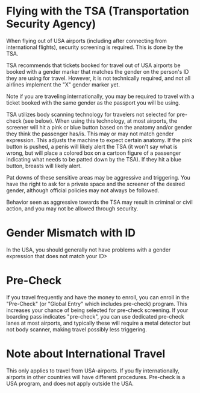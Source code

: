 # Flying with the TSA (Transportation Security Agency)

When flying out of USA airports (including after connecting from
international flights), security screening is required.  This is done by
the TSA.

TSA recommends that tickets booked for travel out of USA airports be
booked with a gender marker that matches the gender on the person's ID
they are using for travel.  However, it is not technically required, and
not all airlines implement the "X" gender marker yet.

Note if you are traveling internationally, you may be required to travel
with a ticket booked with the same gender as the passport you will be
using.

TSA utilizes body scanning technology for travelers not selected for
pre-check (see below).  When using this technology, at most airports,
the screener will hit a pink or blue button based on the anatomy and/or
gender they think the passenger has/is.  This may or may not match
gender expression.  This adjusts the machine to expect certain anatomy.
If the pink button is pushed, a penis will likely alert the TSA (it
won't say what is wrong, but will place a colored box on a cartoon
figure of a passenger indicating what needs to be patted down by the
TSA).  If they hit a blue button, breasts will likely alert.

Pat downs of these sensitive areas may be aggressive and triggering. You
have the right to ask for a private space and the screener of the
desired gender, although official policies may not always be followed.

Behavior seen as aggressive towards the TSA may result in criminal or
civil action, and you may not be allowed through security.

# Gender Mismatch with ID

In the USA, you should generally not have problems with a gender
expression that does not match your ID>

# Pre-Check

If you travel frequently and have the money to enroll, you can enroll in
the "Pre-Check" (or "Global Entry" which includes pre-check) program.
This increases your chance of being selected for pre-check screening. If
your boarding pass indicates "pre-check", you can use dedicated
pre-check lanes at most airports, and typically these will require a
metal detector but not body scanner, making travel possibly less
triggering. 

# Note about International Travel

This only applies to travel from USA-airports.  If you fly
internationally, airports in other countries will have different
procedures. Pre-check is a USA program, and does not apply outside the
USA.
